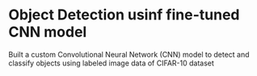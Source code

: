 # Object Detection usinf fine-tuned CNN model

Built a custom Convolutional Neural Network (CNN) model to detect and classify objects using labeled image data of CIFAR-10 dataset


